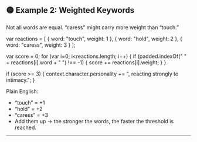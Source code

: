 ## 🟡 Example 2: Weighted Keywords

Not all words are equal. “caress” might carry more weight than “touch.”

var reactions = \[
{ word: "touch",  weight: 1 },
{ word: "hold",   weight: 2 },
{ word: "caress", weight: 3 }
];

var score = 0;
for (var i=0; i\<reactions.length; i++) {
if (padded.indexOf(" " + reactions\[i].word + " ") !== -1) {
score += reactions\[i].weight;
}
}

if (score >= 3) {
context.character.personality += ", reacting strongly to intimacy.";
}

Plain English:

* “touch” = +1
* “hold” = +2
* “caress” = +3
* Add them up → the stronger the words, the faster the threshold is reached.

---
